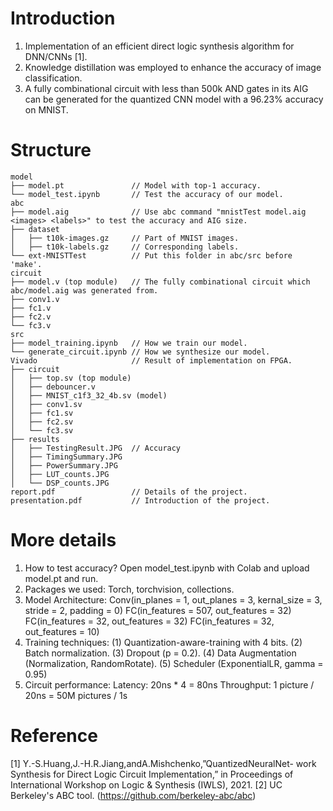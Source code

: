 # Introduction
1. Implementation of an efficient direct logic synthesis algorithm for DNN/CNNs [1].
2. Knowledge distillation was employed to enhance the accuracy of image classification.
3. A fully combinational circuit with less than 500k AND gates in its AIG can be generated for the quantized CNN model with a 96.23% accuracy on MNIST.
# Structure
```
model
├── model.pt               // Model with top-1 accuracy.
└── model_test.ipynb       // Test the accuracy of our model.
abc
├── model.aig              // Use abc command "mnistTest model.aig <images> <labels>" to test the accuracy and AIG size.
├── dataset
│   ├── t10k-images.gz     // Part of MNIST images.
│   ├── t10k-labels.gz     // Corresponding labels.
└── ext-MNISTTest          // Put this folder in abc/src before 'make'.
circuit
├── model.v (top module)   // The fully combinational circuit which abc/model.aig was generated from.
├── conv1.v
├── fc1.v
├── fc2.v
└── fc3.v
src
├── model_training.ipynb   // How we train our model.
└── generate_circuit.ipynb // How we synthesize our model.
Vivado                     // Result of implementation on FPGA.
├── circuit
│   ├── top.sv (top module)
│   ├── debouncer.v
│   ├── MNIST_c1f3_32_4b.sv (model)
│   ├── conv1.sv
│   ├── fc1.sv
│   ├── fc2.sv
│   └── fc3.sv
├── results
│   ├── TestingResult.JPG  // Accuracy
│   ├── TimingSummary.JPG
│   ├── PowerSummary.JPG
│   ├── LUT_counts.JPG
│   └── DSP_counts.JPG
report.pdf                 // Details of the project.
presentation.pdf           // Introduction of the project.
```
# More details
1. How to test accuracy?
   Open model_test.ipynb with Colab and upload model.pt and run.
2. Packages we used:
   Torch, torchvision, collections.
3. Model Architecture:
   Conv(in_planes = 1, out_planes = 3, kernal_size = 3, stride = 2, padding = 0)
   FC(in_features = 507, out_features = 32)
   FC(in_features = 32, out_features = 32)
   FC(in_features = 32, out_features = 10)
4. Training techniques:
   (1) Quantization-aware-training with 4 bits.
   (2) Batch normalization.
   (3) Dropout (p = 0.2).
   (4) Data Augmentation (Normalization, RandomRotate).
   (5) Scheduler (ExponentialLR, gamma = 0.95)
5. Circuit performance:
   Latency:    20ns * 4 = 80ns
   Throughput: 1 picture / 20ns = 50M pictures / 1s
# Reference
[1] Y.-S.Huang,J.-H.R.Jiang,andA.Mishchenko,”QuantizedNeuralNet- work Synthesis for Direct Logic Circuit Implementation,” in Proceedings of International Workshop on Logic & Synthesis (IWLS), 2021.
[2] UC Berkeley's ABC tool. (https://github.com/berkeley-abc/abc)
